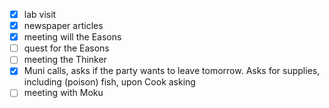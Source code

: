 - [x] lab visit 
- [x] newspaper articles 
- [x] meeting will the Easons 
- [ ] quest for the Easons
- [ ] meeting the Thinker
- [x] Muni calls, asks if the party wants to leave tomorrow. Asks for supplies, including (poison) fish, upon Cook asking 
- [ ] meeting with Moku 
